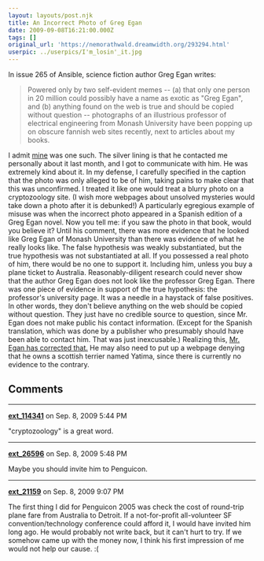 ```yaml
---
layout: layouts/post.njk
title: An Incorrect Photo of Greg Egan
date: 2009-09-08T16:21:00.000Z
tags: []
original_url: 'https://nemorathwald.dreamwidth.org/293294.html'
userpic: ../userpics/I'm_losin'_it.jpg
---
```

In issue 265 of Ansible, science fiction author Greg Egan writes:

> Powered only by two self-evident memes -- (a) that only one person in 20 million could possibly have a name as exotic as "Greg Egan", and (b) anything found on the web is true and should be copied without question -- photographs of an illustrious professor of electrical engineering from Monash University have been popping up on obscure fannish web sites recently, next to articles about my books.

I admit [mine](http://nemorathwald.com/sf/greg-egan-overview) was one such. The silver lining is that he contacted me personally about it last month, and I got to communicate with him. He was extremely kind about it. In my defense, I carefully specified in the caption that the photo was only alleged to be of him, taking pains to make clear that this was unconfirmed. I treated it like one would treat a blurry photo on a cryptozoology site. (I wish more webpages about unsolved mysteries would take down a photo after it is debunked!) A particularly egregious example of misuse was when the incorrect photo appeared in a Spanish edition of a Greg Egan novel. Now you tell me: if you saw the photo in that book, would you believe it? Until his comment, there was more evidence that he looked like Greg Egan of Monash University than there was evidence of what he really looks like. The false hypothesis was weakly substantiated, but the true hypothesis was not substantiated at all. If you possessed a real photo of him, there would be no one to support it. Including him, unless you buy a plane ticket to Australia. Reasonably-diligent research could never show that the author Greg Egan does not look like the professor Greg Egan. There was one piece of evidence in support of the true hypothesis: the professor's university page. It was a needle in a haystack of false positives. In other words, they don't believe anything on the web should be copied without question. They just have no credible source to question, since Mr. Egan does not make public his contact information. (Except for the Spanish translation, which was done by a publisher who presumably should have been able to contact him. That was just inexcusable.) Realizing this, [Mr. Egan has corrected that.](http://gregegan.customer.netspace.net.au/images/GregEgan.htm) He may also need to put up a webpage denying that he owns a scottish terrier named Yatima, since there is currently no evidence to the contrary.

## Comments

---

**[ext_114341](https://www.dreamwidth.org/users/ext_114341)** on Sep. 8, 2009 5:44 PM

"cryptozoology" is a great word.

---

**[ext_26596](https://www.dreamwidth.org/users/ext_26596)** on Sep. 8, 2009 5:48 PM

Maybe you should invite him to Penguicon.

---

**[ext_21159](https://www.dreamwidth.org/users/ext_21159)** on Sep. 8, 2009 9:07 PM

The first thing I did for Penguicon 2005 was check the cost of round-trip plane fare from Australia to Detroit. If a not-for-profit all-volunteer SF convention/technology conference could afford it, I would have invited him long ago. He would probably not write back, but it can't hurt to try. If we somehow came up with the money now, I think his first impression of me would not help our cause. :(
